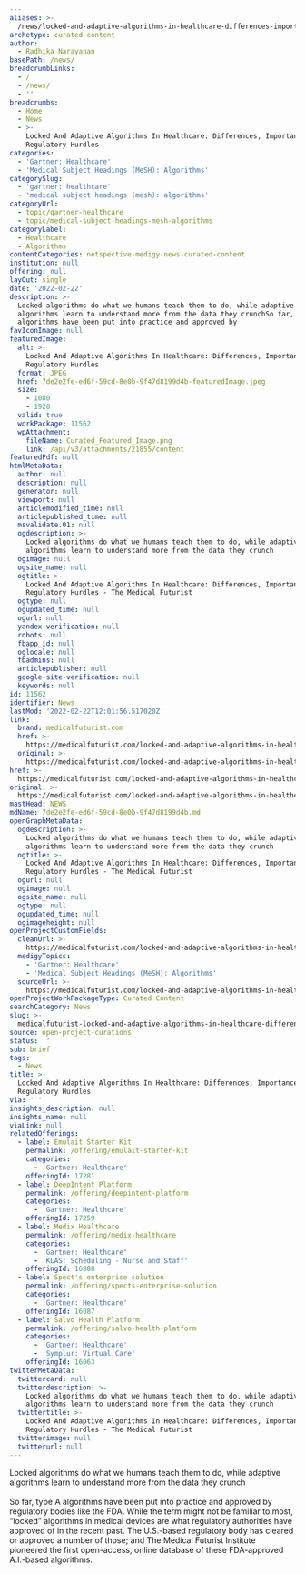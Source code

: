 ```yaml
---
aliases: >-
  /news/locked-and-adaptive-algorithms-in-healthcare-differences-importance-and-regulatory-hurdles
archetype: curated-content
author:
  - Radhika Narayanan
basePath: /news/
breadcrumbLinks:
  - /
  - /news/
  - ''
breadcrumbs:
  - Home
  - News
  - >-
    Locked And Adaptive Algorithms In Healthcare: Differences, Importance And
    Regulatory Hurdles
categories:
  - 'Gartner: Healthcare'
  - 'Medical Subject Headings (MeSH): Algorithms'
categorySlug:
  - 'gartner: healthcare'
  - 'medical subject headings (mesh): algorithms'
categoryUrl:
  - topic/gartner-healthcare
  - topic/medical-subject-headings-mesh-algorithms
categoryLabel:
  - Healthcare
  - Algorithms
contentCategories: netspective-medigy-news-curated-content
institution: null
offering: null
layOut: single
date: '2022-02-22'
description: >-
  Locked algorithms do what we humans teach them to do, while adaptive
  algorithms learn to understand more from the data they crunchSo far, type A
  algorithms have been put into practice and approved by 
favIconImage: null
featuredImage:
  alt: >-
    Locked And Adaptive Algorithms In Healthcare: Differences, Importance And
    Regulatory Hurdles
  format: JPEG
  href: 7de2e2fe-ed6f-59cd-8e0b-9f47d8199d4b-featuredImage.jpeg
  size:
    - 1080
    - 1920
  valid: true
  workPackage: 11562
  wpAttachment:
    fileName: Curated_Featured_Image.png
    link: /api/v3/attachments/21855/content
featuredPdf: null
htmlMetaData:
  author: null
  description: null
  generator: null
  viewport: null
  articlemodified_time: null
  articlepublished_time: null
  msvalidate.01: null
  ogdescription: >-
    Locked algorithms do what we humans teach them to do, while adaptive
    algorithms learn to understand more from the data they crunch
  ogimage: null
  ogsite_name: null
  ogtitle: >-
    Locked And Adaptive Algorithms In Healthcare: Differences, Importance And
    Regulatory Hurdles - The Medical Futurist
  ogtype: null
  ogupdated_time: null
  ogurl: null
  yandex-verification: null
  robots: null
  fbapp_id: null
  oglocale: null
  fbadmins: null
  articlepublisher: null
  google-site-verification: null
  keywords: null
id: 11562
identifier: News
lastMod: '2022-02-22T12:01:56.517020Z'
link:
  brand: medicalfuturist.com
  href: >-
    https://medicalfuturist.com/locked-and-adaptive-algorithms-in-healthcare-differences-importance-and-regulatory-hurdles/
  original: >-
    https://medicalfuturist.com/locked-and-adaptive-algorithms-in-healthcare-differences-importance-and-regulatory-hurdles/
href: >-
  https://medicalfuturist.com/locked-and-adaptive-algorithms-in-healthcare-differences-importance-and-regulatory-hurdles/
original: >-
  https://medicalfuturist.com/locked-and-adaptive-algorithms-in-healthcare-differences-importance-and-regulatory-hurdles/
mastHead: NEWS
mdName: 7de2e2fe-ed6f-59cd-8e0b-9f47d8199d4b.md
openGraphMetaData:
  ogdescription: >-
    Locked algorithms do what we humans teach them to do, while adaptive
    algorithms learn to understand more from the data they crunch
  ogtitle: >-
    Locked And Adaptive Algorithms In Healthcare: Differences, Importance And
    Regulatory Hurdles - The Medical Futurist
  ogurl: null
  ogimage: null
  ogsite_name: null
  ogtype: null
  ogupdated_time: null
  ogimageheight: null
openProjectCustomFields:
  cleanUrl: >-
    https://medicalfuturist.com/locked-and-adaptive-algorithms-in-healthcare-differences-importance-and-regulatory-hurdles/
  medigyTopics:
    - 'Gartner: Healthcare'
    - 'Medical Subject Headings (MeSH): Algorithms'
  sourceUrl: >-
    https://medicalfuturist.com/locked-and-adaptive-algorithms-in-healthcare-differences-importance-and-regulatory-hurdles/
openProjectWorkPackageType: Curated Content
searchCategory: News
slug: >-
  medicalfuturist-locked-and-adaptive-algorithms-in-healthcare-differences-importance-and-regulatory-hurdles
source: open-project-curations
status: ''
sub: brief
tags:
  - News
title: >-
  Locked And Adaptive Algorithms In Healthcare: Differences, Importance And
  Regulatory Hurdles
via: ' '
insights_description: null
insights_name: null
viaLink: null
relatedOfferings:
  - label: Emulait Starter Kit
    permalink: /offering/emulait-starter-kit
    categories:
      - 'Gartner: Healthcare'
    offeringId: 17281
  - label: DeepIntent Platform
    permalink: /offering/deepintent-platform
    categories:
      - 'Gartner: Healthcare'
    offeringId: 17259
  - label: Medix Healthcare
    permalink: /offering/medix-healthcare
    categories:
      - 'Gartner: Healthcare'
      - 'KLAS: Scheduling - Nurse and Staff'
    offeringId: 16888
  - label: Spect's enterprise solution
    permalink: /offering/spects-enterprise-solution
    categories:
      - 'Gartner: Healthcare'
    offeringId: 16087
  - label: Salvo Health Platform
    permalink: /offering/salvo-health-platform
    categories:
      - 'Gartner: Healthcare'
      - 'Symplur: Virtual Care'
    offeringId: 16063
twitterMetaData:
  twittercard: null
  twitterdescription: >-
    Locked algorithms do what we humans teach them to do, while adaptive
    algorithms learn to understand more from the data they crunch
  twittertitle: >-
    Locked And Adaptive Algorithms In Healthcare: Differences, Importance And
    Regulatory Hurdles - The Medical Futurist
  twitterimage: null
  twitterurl: null
---
```

<p>Locked algorithms do what we humans teach them to do, while adaptive algorithms learn to understand more from the data they crunch<br><br>So far, type A algorithms have been put into practice and approved by regulatory bodies like the FDA.
While the term might not be familiar to most, “locked” algorithms in medical devices are what regulatory authorities have approved of in the recent past.
The U.S.-based regulatory body has cleared or approved a number of those; and The Medical Futurist Institute pioneered the first open-access, online database of these FDA-approved A.I.-based algorithms.</p>